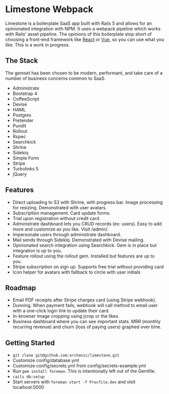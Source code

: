 # Limestone Webpack

Limestone is a boilerplate SaaS app built with Rails 5 and allows for an opinionated integration with NPM. It uses a webpack pipeline which works with Rails' asset pipeline. The opinions of this boilerplate stop short of choosing a front-end framework like [React](https://facebook.github.io/react/) or [Vue](https://vuejs.org/), so you can use what you like. This is a work in progress.

## The Stack
The gemset has been chosen to be modern, performant, and take care of a number of business concerns common to SaaS.
* Administrate
* Bootstrap 4
* CoffeeScript
* Devise
* HAML
* Postgres
* Pretender
* Pundit
* Rollout
* Rspec
* Searchkick
* Shrine
* Sidekiq
* Simple Form
* Stripe
* Turbolinks 5
* jQuery

## Features
* Direct uploading to S3 with Shrine, with progress bar. Image processing for resizing. Demonstrated with user avatars.
* Subscription management. Card update forms.
* Trial upon registration without credit card.
* Administrate dashboard lets you CRUD records (ex: users). Easy to add more and customize as you like. Visit /admin/.
* Impersonate users through administrate dashboard.
* Mail sends through Sidekiq. Demonstrated with Devise mailing.
* Opinionated search integration using Searchkick. Gem is in place but integration is up to you.
* Feature rollout using the rollout gem. Installed but features are up to you.
* Stripe subscription on sign up. Supports free trial without providing card
* Icon helper for avatars with fallback to circle with user initials

## Roadmap
* Email PDF receipts after Stripe charges card (using Stripe webhook).
* Dunning. When payment fails, webhook will call method to email user with a one-click login link to update their card.
* In-browser image cropping using jcrop or the likes.
* Business dashboard where you can see important stats. MRR (monthly recurring revenue) and churn (loss of paying users) graphed over time.

## Getting Started
* `git clone git@github.com:archonic/limestone.git`
* Customize config/database.yml
* Customize config/secrets.yml from config/secrets-example.yml
* Run `gem install foreman`. This is intentionally left out of the Gemfile.
* `rails db:setup`
* Start servers with `foreman start -f Procfile.dev` and visit localhost:5000
